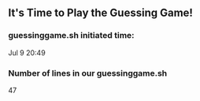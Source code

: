 ## It's Time to Play the Guessing Game! ##
### guessinggame.sh initiated time: ###
Jul  9 20:49
### Number of lines in our guessinggame.sh ###
47

